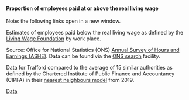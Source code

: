 #### Proportion of employees paid at or above the real living wage

Note: the following links open in a new window.

Estimates of employees paid below the real living wage as defined by the <a href="https://www.livingwage.org.uk/what-real-living-wage" target="_blank">Living Wage Foundation</a> by work place.

Source: Office for National Statistics (ONS) <a href="https://www.ons.gov.uk/surveys/informationforbusinesses/businesssurveys/annualsurveyofhoursandearningsashe" target="_blank">Annual Survey of Hours and Earnings (ASHE)</a>. Data can be found via the <a href="https://www.ons.gov.uk/employmentandlabourmarket/peopleinwork/earningsandworkinghours/datalist?sortBy=release_date&query=living%20wage&filter=user_requested_data&fromDateDay=&fromDateMonth=&fromDateYear=&toDateDay=&toDateMonth=&toDateYear=&size=50" target="_blank">ONS search</a> facility.

Data for Trafford compared to the average of 15 similar authorities as defined by the Chartered Institute of Public Finance and Accountancy (CIPFA) in their <a href='https://www.cipfa.org/services/cipfastats/nearest-neighbour-model' target='_blank'>nearest neighbours model</a> from 2019.

<a href="https://www.trafforddatalab.io/corporate_plan/data/poverty/real_living_wage.csv" aria-label="Download the data" class="downloadButton" target="_blank" download>Data <span class="fas fa-download"></span></a>
